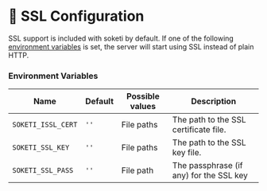 # 🔐 SSL Configuration

SSL support is included with soketi by default. If one of the following [environment variables](environment-variables.md) is set, the server will start using SSL instead of plain HTTP.

### Environment Variables

| Name               | Default | Possible values | Description                             |
| ------------------ | ------- | --------------- | --------------------------------------- |
| `SOKETI_ISSL_CERT` | `''`    | File paths      | The path to the SSL certificate file.   |
| `SOKETI_SSL_KEY`   | `''`    | File paths      | The path to the SSL key file.           |
| `SOKETI_SSL_PASS`  | `''`    | File path       | The passphrase (if any) for the SSL key |
